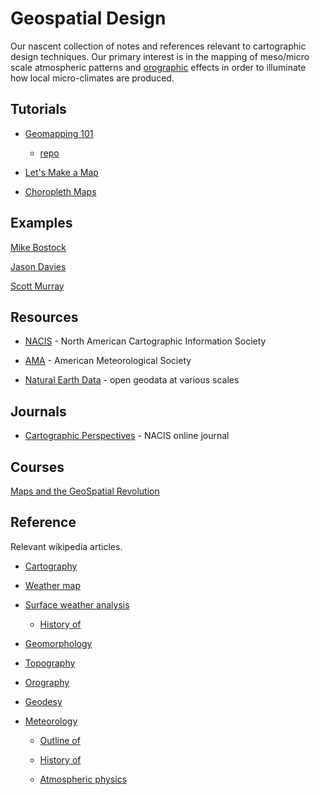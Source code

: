 Geospatial Design
=================

Our nascent collection of notes and references relevant to cartographic design
techniques.  Our primary interest is in the mapping of meso/micro scale
atmospheric patterns and [orographic](http://en.wikipedia.org/wiki/Orography) effects in order to illuminate how local micro-climates are produced. 


## Tutorials

* [Geomapping 101](http://chimera.labs.oreilly.com/books/1230000000345/ch12.html)

  * [repo](https://github.com/alignedleft/d3-book/tree/master/chapter_12)

* [Let's Make a Map](http://bost.ocks.org/mike/map/)

* [Choropleth Maps](http://blog.visual.ly/how-to-make-choropleth-maps-in-d3/)


## Examples

[Mike Bostock](http://bost.ocks.org/mike/)

[Jason Davies](http://www.jasondavies.com/maps/)

[Scott Murray](https://github.com/alignedleft/d3-book/tree/master/chapter_12)


## Resources

* [NACIS](http://www.nacis.org/) - North American Cartographic Information
Society

* [AMA](http://en.wikipedia.org/wiki/American_Meteorological_Society) - American Meteorological Society

* [Natural Earth Data](http://www.naturalearthdata.com) - open geodata at various scales


## Journals

* [Cartographic Perspectives](http://cartographicperspectives.org/index.php/journal) - NACIS online journal


## Courses

[Maps and the GeoSpatial Revolution](https://www.coursera.org/course/maps)


## Reference

Relevant wikipedia articles.

* [Cartography](http://en.wikipedia.org/wiki/Cartography)

* [Weather map](http://en.wikipedia.org/wiki/Weather_map)

* [Surface weather analysis](http://en.wikipedia.org/wiki/Surface_weather_analysis)

  * [History of](http://en.wikipedia.org/wiki/History_of_surface_weather_analysis)

* [Geomorphology](http://en.wikipedia.org/wiki/Geomorphology)

* [Topography](http://en.wikipedia.org/wiki/Topography)

* [Orography](http://en.wikipedia.org/wiki/Orography)

* [Geodesy](http://en.wikipedia.org/wiki/Geodesy)

* [Meteorology](http://en.wikipedia.org/wiki/Meteorology)

  * [Outline of](http://en.wikipedia.org/wiki/Outline_of_meteorology)

  * [History of](http://en.wikipedia.org/wiki/Outline_of_meteorology)

  * [Atmospheric physics](http://en.wikipedia.org/wiki/Atmospheric_physics)
